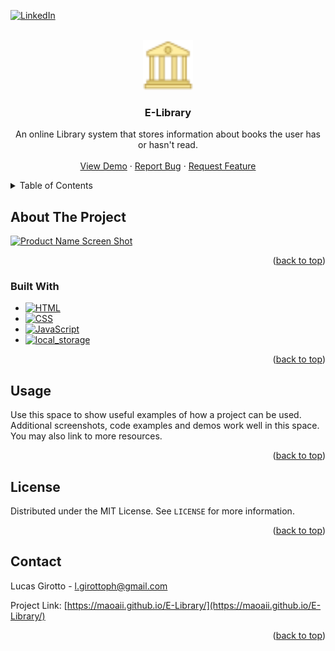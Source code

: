 <a name="readme-top"></a>

<!-- PROJECT SHIELDS -->
[![LinkedIn][linkedin-shield]][linkedin-url]



<!-- PROJECT LOGO -->
<br />
<div align="center">
  <a href="https://github.com/Maoaii/E-Library">
    <img src="img/favicon/favicon.png/" alt="Logo" width="80" height="80" style="color:white;">
  </a>

<h3 align="center">E-Library</h3>

  <p align="center">
    An online Library system that stores information about books the user has or hasn't read.
    <br />
    <br />
    <a href="https://maoaii.github.io/E-Library/">View Demo</a>
    ·
    <a href="https://github.com/Maoaii/E-Library/issues">Report Bug</a>
    ·
    <a href="https://github.com/Maoaii/E-Library/issues">Request Feature</a>
  </p>
</div>



<!-- TABLE OF CONTENTS -->
<details>
  <summary>Table of Contents</summary>
  <ol>
    <li>
      <a href="#about-the-project">About The Project</a>
      <ul>
        <li><a href="#built-with">Built With</a></li>
      </ul>
    </li>
    <li><a href="#usage">Usage</a></li>
    <li><a href="#license">License</a></li>
    <li><a href="#contact">Contact</a></li>
  </ol>
</details>



<!-- ABOUT THE PROJECT -->
## About The Project

[![Product Name Screen Shot][product-screenshot]](https://example.com)


<p align="right">(<a href="#readme-top">back to top</a>)</p>



### Built With
* [![HTML][HTML.com]][HTML-url]
* [![CSS][CSS.com]][CSS-url]
* [![JavaScript][JavaScript.com]][JavaScript-url]
* [![local_storage][local_storage.com]][local_storage-url]

<p align="right">(<a href="#readme-top">back to top</a>)</p>


<!-- USAGE EXAMPLES -->
## Usage

Use this space to show useful examples of how a project can be used. Additional screenshots, code examples and demos work well in this space. You may also link to more resources.

<p align="right">(<a href="#readme-top">back to top</a>)</p>


<!-- LICENSE -->
## License

Distributed under the MIT License. See `LICENSE` for more information.

<p align="right">(<a href="#readme-top">back to top</a>)</p>



<!-- CONTACT -->
## Contact

Lucas Girotto - l.girottoph@gmail.com

Project Link: [https://maoaii.github.io/E-Library/](https://maoaii.github.io/E-Library/)

<p align="right">(<a href="#readme-top">back to top</a>)</p>




<!-- MARKDOWN LINKS & IMAGES -->
<!-- https://www.markdownguide.org/basic-syntax/#reference-style-links -->
[linkedin-shield]: https://img.shields.io/badge/-LinkedIn-black.svg?style=for-the-badge&logo=linkedin&colorB=555
[linkedin-url]: https://linkedin.com/in/lucas-girotto-4530b9233

[product-screenshot]: images/screenshot.png

[HTML.com]: https://img.shields.io/badge/HTML-orange?style=for-the-badge&&logoColor=white
[HTML-url]: https://developer.mozilla.org/en-US/docs/Web/HTML

[CSS.com]: https://img.shields.io/badge/CSS-blue?style=for-the-badge&&logoColor=white
[CSS-url]: [https://developer.mozilla.org/en-US/docs/Web/HTML](https://developer.mozilla.org/en-US/docs/Web/CSS)

[JavaScript.com]: https://img.shields.io/badge/JS-yellow?style=for-the-badge&&logoColor=white
[JavaScript-url]: https://developer.mozilla.org/en-US/docs/Web/JavaScript

[local_storage.com]: https://img.shields.io/badge/local_storage-grey?style=for-the-badge&&logoColor=white
[local_storage-url]: https://developer.mozilla.org/en-US/docs/Web/API/Web_Storage_API
